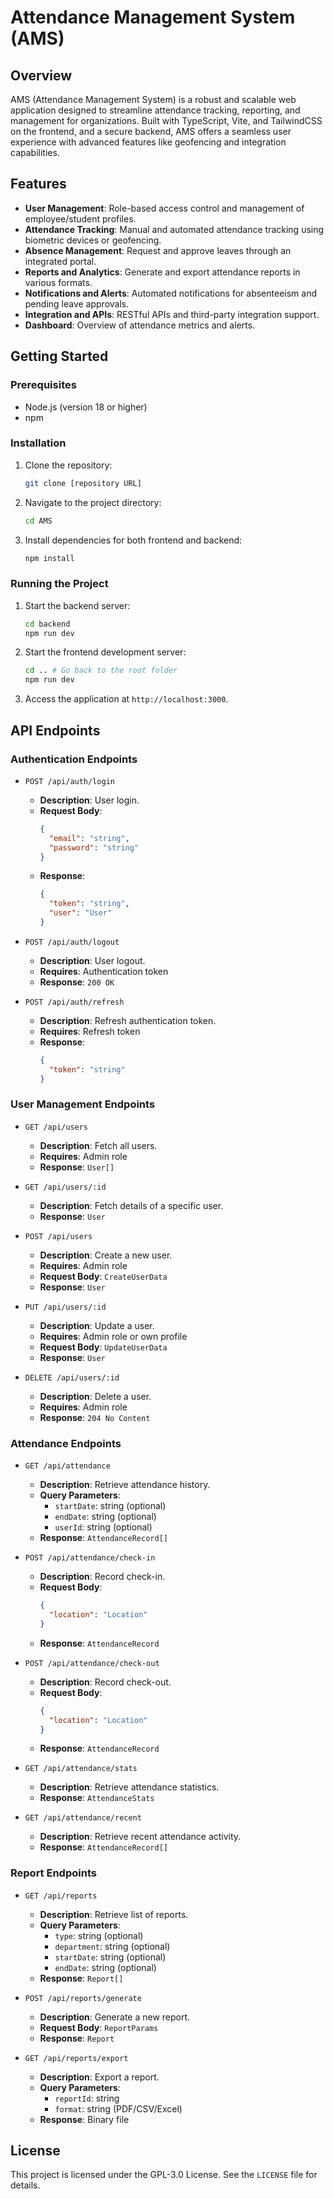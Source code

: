 # Attendance Management System (AMS)

## Overview
AMS (Attendance Management System) is a robust and scalable web application designed to streamline attendance tracking, reporting, and management for organizations. Built with TypeScript, Vite, and TailwindCSS on the frontend, and a secure backend, AMS offers a seamless user experience with advanced features like geofencing and integration capabilities.

## Features
- **User Management**: Role-based access control and management of employee/student profiles.
- **Attendance Tracking**: Manual and automated attendance tracking using biometric devices or geofencing.
- **Absence Management**: Request and approve leaves through an integrated portal.
- **Reports and Analytics**: Generate and export attendance reports in various formats.
- **Notifications and Alerts**: Automated notifications for absenteeism and pending leave approvals.
- **Integration and APIs**: RESTful APIs and third-party integration support.
- **Dashboard**: Overview of attendance metrics and alerts.

## Getting Started

### Prerequisites
- Node.js (version 18 or higher)
- npm

### Installation
1. Clone the repository:
   ```bash
   git clone [repository URL]
   ```
2. Navigate to the project directory:
   ```bash
   cd AMS
   ```
3. Install dependencies for both frontend and backend:
   ```bash
   npm install
   ```

### Running the Project
1. Start the backend server:
   ```bash
   cd backend
   npm run dev
   ```
2. Start the frontend development server:
   ```bash
   cd .. # Go back to the root folder
   npm run dev
   ```
3. Access the application at `http://localhost:3000`.

## API Endpoints

### Authentication Endpoints
- `POST /api/auth/login`
  - **Description**: User login.
  - **Request Body**:
    ```json
    {
      "email": "string",
      "password": "string"
    }
    ```
  - **Response**:
    ```json
    {
      "token": "string",
      "user": "User"
    }
    ```

- `POST /api/auth/logout`
  - **Description**: User logout.
  - **Requires**: Authentication token
  - **Response**: `200 OK`

- `POST /api/auth/refresh`
  - **Description**: Refresh authentication token.
  - **Requires**: Refresh token
  - **Response**:
    ```json
    {
      "token": "string"
    }
    ```

### User Management Endpoints
- `GET /api/users`
  - **Description**: Fetch all users.
  - **Requires**: Admin role
  - **Response**: `User[]`

- `GET /api/users/:id`
  - **Description**: Fetch details of a specific user.
  - **Response**: `User`

- `POST /api/users`
  - **Description**: Create a new user.
  - **Requires**: Admin role
  - **Request Body**: `CreateUserData`
  - **Response**: `User`

- `PUT /api/users/:id`
  - **Description**: Update a user.
  - **Requires**: Admin role or own profile
  - **Request Body**: `UpdateUserData`
  - **Response**: `User`

- `DELETE /api/users/:id`
  - **Description**: Delete a user.
  - **Requires**: Admin role
  - **Response**: `204 No Content`

### Attendance Endpoints
- `GET /api/attendance`
  - **Description**: Retrieve attendance history.
  - **Query Parameters**:
    - `startDate`: string (optional)
    - `endDate`: string (optional)
    - `userId`: string (optional)
  - **Response**: `AttendanceRecord[]`

- `POST /api/attendance/check-in`
  - **Description**: Record check-in.
  - **Request Body**:
    ```json
    {
      "location": "Location"
    }
    ```
  - **Response**: `AttendanceRecord`

- `POST /api/attendance/check-out`
  - **Description**: Record check-out.
  - **Request Body**:
    ```json
    {
      "location": "Location"
    }
    ```
  - **Response**: `AttendanceRecord`

- `GET /api/attendance/stats`
  - **Description**: Retrieve attendance statistics.
  - **Response**: `AttendanceStats`

- `GET /api/attendance/recent`
  - **Description**: Retrieve recent attendance activity.
  - **Response**: `AttendanceRecord[]`

### Report Endpoints
- `GET /api/reports`
  - **Description**: Retrieve list of reports.
  - **Query Parameters**:
    - `type`: string (optional)
    - `department`: string (optional)
    - `startDate`: string (optional)
    - `endDate`: string (optional)
  - **Response**: `Report[]`

- `POST /api/reports/generate`
  - **Description**: Generate a new report.
  - **Request Body**: `ReportParams`
  - **Response**: `Report`

- `GET /api/reports/export`
  - **Description**: Export a report.
  - **Query Parameters**:
    - `reportId`: string
    - `format`: string (PDF/CSV/Excel)
  - **Response**: Binary file

## License
This project is licensed under the GPL-3.0 License. See the `LICENSE` file for details.